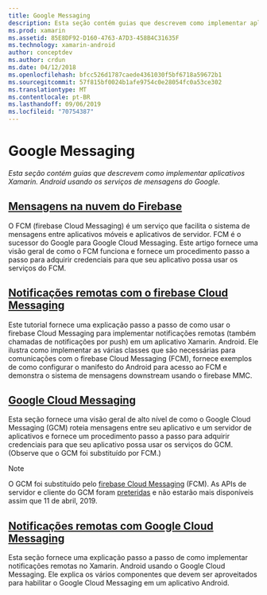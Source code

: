 ```yaml
---
title: Google Messaging
description: Esta seção contém guias que descrevem como implementar aplicativos Xamarin. Android usando os serviços de mensagens do Google.
ms.prod: xamarin
ms.assetid: 85E8DF92-D160-4763-A7D3-458B4C31635F
ms.technology: xamarin-android
author: conceptdev
ms.author: crdun
ms.date: 04/12/2018
ms.openlocfilehash: bfcc526d1787caede4361030f5bf6718a59672b1
ms.sourcegitcommit: 57f815bf0024b1afe9754c0e28054fc0a53ce302
ms.translationtype: MT
ms.contentlocale: pt-BR
ms.lasthandoff: 09/06/2019
ms.locfileid: "70754387"
---
```

# <a name="google-messaging"></a>Google Messaging

_Esta seção contém guias que descrevem como implementar aplicativos Xamarin. Android usando os serviços de mensagens do Google._

## <a name="firebase-cloud-messagingfirebase-cloud-messagingmd"></a>[Mensagens na nuvem do Firebase](firebase-cloud-messaging.md)

O FCM (firebase Cloud Messaging) é um serviço que facilita o sistema de mensagens entre aplicativos móveis e aplicativos de servidor. FCM é o sucessor do Google para Google Cloud Messaging. Este artigo fornece uma visão geral de como o FCM funciona e fornece um procedimento passo a passo para adquirir credenciais para que seu aplicativo possa usar os serviços do FCM.

## <a name="remote-notifications-with-firebase-cloud-messagingremote-notifications-with-fcmmd"></a>[Notificações remotas com o firebase Cloud Messaging](remote-notifications-with-fcm.md)

Este tutorial fornece uma explicação passo a passo de como usar o firebase Cloud Messaging para implementar notificações remotas (também chamadas de notificações por push) em um aplicativo Xamarin. Android. Ele ilustra como implementar as várias classes que são necessárias para comunicações com o firebase Cloud Messaging (FCM), fornece exemplos de como configurar o manifesto do Android para acesso ao FCM e demonstra o sistema de mensagens downstream usando o firebase MMC.

## <a name="google-cloud-messaginggoogle-cloud-messagingmd"></a>[Google Cloud Messaging](google-cloud-messaging.md)

Esta seção fornece uma visão geral de alto nível de como o Google Cloud Messaging (GCM) roteia mensagens entre seu aplicativo e um servidor de aplicativos e fornece um procedimento passo a passo para adquirir credenciais para que seu aplicativo possa usar os serviços do GCM. (Observe que o GCM foi substituído por FCM.)

> [!NOTE]
> O GCM foi substituído pelo [firebase Cloud Messaging](~/android/data-cloud/google-messaging/firebase-cloud-messaging.md) (FCM).
> As APIs de servidor e cliente do GCM foram [preteridas](https://firebase.googleblog.com/2018/04/time-to-upgrade-from-gcm-to-fcm.html) e não estarão mais disponíveis assim que 11 de abril, 2019.

## <a name="remote-notifications-with-google-cloud-messagingremote-notifications-with-gcmmd"></a>[Notificações remotas com Google Cloud Messaging](remote-notifications-with-gcm.md)

Esta seção fornece uma explicação passo a passo de como implementar notificações remotas no Xamarin. Android usando o Google Cloud Messaging.
Ele explica os vários componentes que devem ser aproveitados para habilitar o Google Cloud Messaging em um aplicativo Android.
